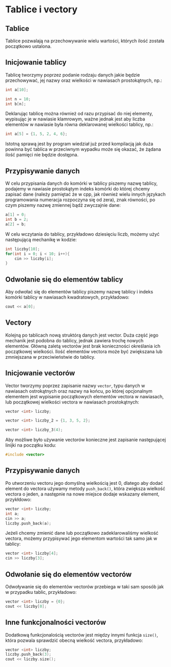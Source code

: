 # Tablice i vectory
## Tablice
Tablice pozwalają na przechowywanie wielu wartości, których ilość została początkowo ustalona.
## Inicjowanie tablicy
Tablicę tworzymy poprzez podanie rodzaju danych jakie będzie przechowywać, jej nazwy oraz wielkości w nawiasach prostokątnych, np.:
```cpp
int a[10];

int n = 10;
int b[n];
```
Deklarując tablicę można również od razu przypisać do niej elementy, wypisując je w nawiasie klamrowym, ważne jednak jest aby liczba elementów w nawiasie była równa deklarowanej wielkości tablicy, np.:
```cpp
int a[5] = {1, 5, 2, 4, 6};
```
Istotną sprawą jest by program wiedział już przed kompilacją jak duża powinna być tablica w przeciwnym wypadku może się okazać, że żądana ilość pamięci nie będzie dostępna.
## Przypisywanie danych
W celu przypisania danych do komórki w tablicy piszemy nazwę tablicy, podajemy w nawiasie prostokątym indeks komórki do której chcemy zapisać dane (należy pamiętać że w cpp, jak również wielu innych językach programowania numeracja rozpoczyna się od zera), znak równości, po czym piszemy nazwę zmiennej bądź zwyczajnie dane:
```cpp
a[1] = 0;
int b = 2;
a[2] = b;
```
W celu wczytania do tablicy, przykładowo dziesięciu liczb, możemy użyć następującą mechanikę w kodzie:
```cpp
int liczby[10];
for(int i = 0; i < 10; i++){
    cin >> liczby[i];
}
``` 
## Odwołanie się do elementów tablicy
Aby odwołać się do elementów tablicy piszemy nazwę tablicy i indeks komórki tablicy w nawiasach kwadratowych, przykładowo: 
```cpp
cout << a[0];
```
## Vectory
Kolejną po tablicach nową struktórą danych jest vector. Duża część jego mechanik jest podobna do tablicy, jednak zawiera trochę nowych elementów. Główną zaletą vectorów jest brak konieczności określania ich początkowej wielkości. Ilość elementów vectora może być zwiększana lub zmniejszana w przeciwieństwie do tablicy. 
## Inicjowanie vectorów
Vector tworzymy poprzez zapisanie nazwy `vector`, typu danych w nawiasach ostrokątnych oraz nazwy na końcu, po której opcjonalnym elementem jest wypisanie początkowych elementów vectora w nawiasach, lub początkowej wielkości vectora w nawiasach prostokątnych:
```cpp
vector <int> liczby;

vector <int> liczby_2 = {1, 3, 5, 2};

vector <int> liczby_3(4);
```
Aby możliwe było używanie vectorów konieczne jest zapisanie następującej linijki na początku kodu:
```cpp
#include <vector>
```
## Przypisywanie danych
Po utworzeniu vectoru jego domyślną wielkością jest 0, dlatego aby dodać element do vectora używamy metody `push_back()`, która zwiększa wielkość vectora o jeden, a następnie na nowe miejsce dodaje wskazany element, przykłdowo:
```cpp
vector <int> liczby;
int a;
cin >> a;
liczby.push_back(a);
```
Jeżeli chcemy zmienić dane lub początkowo zadeklarowaliśmy wielkość vectora, możemy przypisywać jego elementom wartości tak samo jak w tablicy:
```cpp
vector <int> liczby[4];
cin >> liczby[3]; 
```
## Odwołanie się do elementów vectorów
Odwoływanie się do elementów vectorów przebiega w taki sam sposób jak w przypadku tablic, przykładowo:
```cpp
vector <int> liczby = {0};
cout << liczby[0];
```
## Inne funkcjonalności vectorów
Dodatkową funkcjonalością vectorów jest między innymi funkcja `size()`, która pozwala sprawdzić obecną wielkość vectora, przykładowo:
```cpp
vector <int> liczby;
liczby.push_back(3);
cout << liczby.size();
```